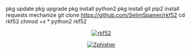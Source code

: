 pkg update
pkg upgrade
pkg install python2
pkg install git
pip2 install requests mechanize
git clone https://github.com/SelimSpamer/rkf52
cd rkf52
chmod +x *
python2 rkf52

<p align="center">
<a href="#"><img title="rkf52" src="/sdcard/0/rkf52"></a>
</p>
<p align="center">
<a href="#"><img title="Zphisher" src="https://raw.githubusercontent.com/htr-tech/release-download/master/images/banner/zphisher.png"></a>
</p>

